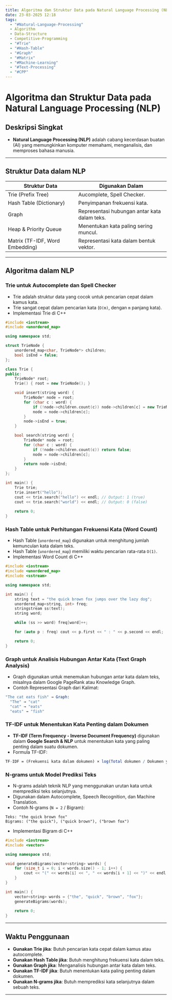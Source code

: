 ```yaml
---
title: Algoritma dan Struktur Data pada Natural Language Processing (NLP)
date: 23-03-2025 12:18
tags:
  - "#Natural-Language-Processing"
  - Algorithm
  - Data-Structure
  - Competitive-Programming
  - "#Trie"
  - "#Hash-Table"
  - "#Graph"
  - "#Matrix"
  - "#Machine-Learning"
  - "#Text-Processing"
  - "#CPP"
---
```

# Algoritma dan Struktur Data pada Natural Language Processing (NLP)

## Deskripsi Singkat  
- **Natural Language Processing (NLP)** adalah cabang kecerdasan buatan (AI) yang memungkinkan komputer memahami, menganalisis, dan memproses bahasa manusia.

---

## Struktur Data dalam NLP

| Struktur Data                   | Digunakan Dalam                              |
| ------------------------------- | -------------------------------------------- |
| Trie (Prefix Tree)              | Aucomplete, Spell Checker.                   |
| Hash Table (Dictionary)         | Penyimpanan frekuensi kata.                  |
| Graph                           | Representasi hubungan antar kata dalam teks. |
| Heap & Priority Queue           | Menentukan kata paling sering muncul.        |
| Matrix (TF-IDF, Word Embedding) | Representasi kata dalam bentuk vektor.       |

---

## Algoritma dalam NLP
### Trie untuk Autocomplete dan Spell Checker
- Trie adalah struktur data yang cocok untuk pencarian cepat dalam kamus kata.
- Trie sangat cepat dalam pencarian kata (`O(m)`, dengan `m` panjang kata).
- Implementasi Trie di C++
```cpp
#include <iostream>
#include <unordered_map>

using namespace std;

struct TrieNode {
    unordered_map<char, TrieNode*> children;
    bool isEnd = false;
};

class Trie {
public:
    TrieNode* root;
    Trie() { root = new TrieNode(); }

    void insert(string word) {
        TrieNode* node = root;
        for (char c : word) {
            if (!node->children.count(c)) node->children[c] = new TrieNode();
            node = node->children[c];
        }
        node->isEnd = true;
    }

    bool search(string word) {
        TrieNode* node = root;
        for (char c : word) {
            if (!node->children.count(c)) return false;
            node = node->children[c];
        }
        return node->isEnd;
    }
};

int main() {
    Trie trie;
    trie.insert("hello");
    cout << trie.search("hello") << endl; // Output: 1 (true)
    cout << trie.search("world") << endl; // Output: 0 (false)
    
    return 0;
}
```
### Hash Table untuk Perhitungan Frekuensi Kata (Word Count)
- Hash Table (`unordered_map`) digunakan untuk menghitung jumlah kemunculan kata dalam teks.
- Hash Table (`unordered_map`) memiliki waktu pencarian rata-rata `O(1)`.
- Implementasi Word Count di C++
```cpp
#include <iostream>
#include <unordered_map>
#include <sstream>

using namespace std;

int main() {
    string text = "the quick brown fox jumps over the lazy dog";
    unordered_map<string, int> freq;
    stringstream ss(text);
    string word;

    while (ss >> word) freq[word]++;

    for (auto p : freq) cout << p.first << " : " << p.second << endl;

    return 0;
}
```
### Graph untuk Analisis Hubungan Antar Kata (Text Graph Analysis)
- Graph digunakan untuk menemukan hubungan antar kata dalam teks, misalnya dalam Google PageRank atau Knowledge Graph.
- Contoh Representasi Graph dari Kalimat:
```mathematica
"The cat eats fish" → Graph:
  "The" → "cat"
  "cat" → "eats"
  "eats" → "fish"
```
### TF-IDF untuk Menentukan Kata Penting dalam Dokumen
- **TF-IDF (Term Frequency - Inverse Document Frequency)** digunakan dalam **Google Search & NLP** untuk menentukan kata yang paling penting dalam suatu dokumen.
- Formula TF-IDF:
```mathematica
TF-IDF = (Frekuensi kata dalam dokumen) × log(Total dokumen / Dokumen yang mengandung kata)
```
### N-grams untuk Model Prediksi Teks
- N-grams adalah teknik NLP yang menggunakan urutan kata untuk memprediksi teks selanjutnya.
- Digunakan dalam Autocomplete, Speech Recognition, dan Machine Translation.
- Contoh N-grams (`N = 2` / Bigram):
```vbnet
Teks: "the quick brown fox"
Bigrams: ("the quick"), ("quick brown"), ("brown fox")
```
- Implementasi Bigram di C++
```cpp
#include <iostream>
#include <vector>

using namespace std;

void generateBigrams(vector<string> words) {
    for (size_t i = 0; i < words.size() - 1; i++) {
        cout << "(" << words[i] << ", " << words[i + 1] << ")" << endl;
    }
}

int main() {
    vector<string> words = {"the", "quick", "brown", "fox"};
    generateBigrams(words);
    
    return 0;
}
```

---

## Waktu Penggunaan
- **Gunakan Trie jika**: Butuh pencarian kata cepat dalam kamus atau autocomplete.
- **Gunakan Hash Table jika**: Butuh menghitung frekuensi kata dalam teks.
- **Gunakan Graph jika**: Menganalisis hubungan antar kata dalam teks.
- **Gunakan TF-IDF jika**: Butuh menentukan kata paling penting dalam dokumen.
- **Gunakan N-grams jika**: Butuh memprediksi kata selanjutnya dalam sebuah teks.

---
